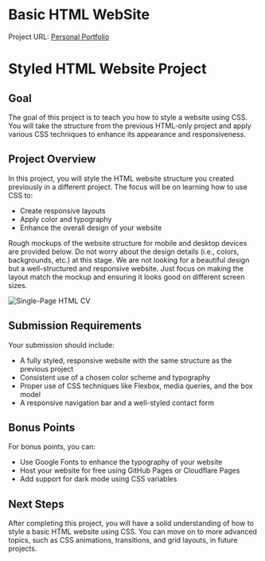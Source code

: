 # Basic HTML WebSite
Project URL: [Personal Portfolio](https://github.com/herwingx-dev/roadmapsh/blob/main/personal-portfolio/index.html)
<br>



# Styled HTML Website Project

## Goal
The goal of this project is to teach you how to style a website using CSS. You will take the structure from the previous HTML-only project and apply various CSS techniques to enhance its appearance and responsiveness.

## Project Overview
In this project, you will style the HTML website structure you created previously in a different project. The focus will be on learning how to use CSS to:

- Create responsive layouts
- Apply color and typography
- Enhance the overall design of your website

Rough mockups of the website structure for mobile and desktop devices are provided below. Do not worry about the design details (i.e., colors, backgrounds, etc.) at this stage. We are not looking for a beautiful design but a well-structured and responsive website. Just focus on making the layout match the mockup and ensuring it looks good on different screen sizes.

![Single-Page HTML CV](https://assets.roadmap.sh/guest/resume-template-zyl70.png)

## Submission Requirements
Your submission should include:

- A fully styled, responsive website with the same structure as the previous project
- Consistent use of a chosen color scheme and typography
- Proper use of CSS techniques like Flexbox, media queries, and the box model
- A responsive navigation bar and a well-styled contact form

## Bonus Points
For bonus points, you can:

- Use Google Fonts to enhance the typography of your website
- Host your website for free using GitHub Pages or Cloudflare Pages
- Add support for dark mode using CSS variables

## Next Steps
After completing this project, you will have a solid understanding of how to style a basic HTML website using CSS. You can move on to more advanced topics, such as CSS animations, transitions, and grid layouts, in future projects.
